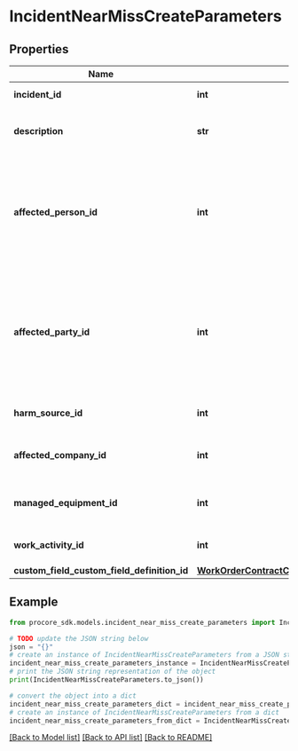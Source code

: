 # IncidentNearMissCreateParameters


## Properties

Name | Type | Description | Notes
------------ | ------------- | ------------- | -------------
**incident_id** | **int** | The ID of the Incident | 
**description** | **str** | Description of event in Rich Text format | [optional] 
**affected_person_id** | **int** | The ID of the Affected Person. This only supports full Users from the Users endpoints. | [optional] 
**affected_party_id** | **int** | The ID of the Affected Person. This supports full and reference Users from the People endpoints. | [optional] 
**harm_source_id** | **int** | The ID of the Harm Source | [optional] 
**affected_company_id** | **int** | The ID of the Affected Company | [optional] 
**managed_equipment_id** | **int** | The ID of the Managed Equipment | [optional] 
**work_activity_id** | **int** | The ID of the Work Activity | [optional] 
**custom_field_custom_field_definition_id** | [**WorkOrderContractCustomFieldCustomFieldDefinitionId**](WorkOrderContractCustomFieldCustomFieldDefinitionId.md) |  | [optional] 

## Example

```python
from procore_sdk.models.incident_near_miss_create_parameters import IncidentNearMissCreateParameters

# TODO update the JSON string below
json = "{}"
# create an instance of IncidentNearMissCreateParameters from a JSON string
incident_near_miss_create_parameters_instance = IncidentNearMissCreateParameters.from_json(json)
# print the JSON string representation of the object
print(IncidentNearMissCreateParameters.to_json())

# convert the object into a dict
incident_near_miss_create_parameters_dict = incident_near_miss_create_parameters_instance.to_dict()
# create an instance of IncidentNearMissCreateParameters from a dict
incident_near_miss_create_parameters_from_dict = IncidentNearMissCreateParameters.from_dict(incident_near_miss_create_parameters_dict)
```
[[Back to Model list]](../README.md#documentation-for-models) [[Back to API list]](../README.md#documentation-for-api-endpoints) [[Back to README]](../README.md)


